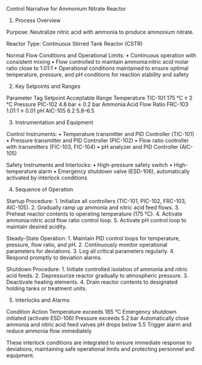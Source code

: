 Control Narrative for Ammonium Nitrate Reactor

1. Process Overview

Purpose:
Neutralize nitric acid with ammonia to produce ammonium nitrate.

Reactor Type:
Continuous Stirred Tank Reactor (CSTR)

Normal Flow Conditions and Operational Limits:
	•	Continuous operation with consistent mixing
	•	Flow controlled to maintain ammonia:nitric acid molar ratio close to 1.01:1
	•	Operational conditions maintained to ensure optimal temperature, pressure, and pH conditions for reaction stability and safety

2. Key Setpoints and Ranges

Parameter	Tag	Setpoint	Acceptable Range
Temperature	TIC-101	175 °C	± 2 °C
Pressure	PIC-102	4.8 bar	± 0.2 bar
Ammonia:Acid Flow Ratio	FRC-103	1.01:1	± 0.01
pH	AIC-105	6.2	5.8–6.5

3. Instrumentation and Equipment

Control Instruments:
	•	Temperature transmitter and PID Controller (TIC-101)
	•	Pressure transmitter and PID Controller (PIC-102)
	•	Flow ratio controller with transmitters (FIC-103, FIC-104)
	•	pH analyzer and PID Controller (AIC-105)

Safety Instruments and Interlocks:
	•	High-pressure safety switch
	•	High-temperature alarm
	•	Emergency shutdown valve (ESD-106), automatically activated by interlock conditions

4. Sequence of Operation

Startup Procedure:
	1.	Initialize all controllers (TIC-101, PIC-102, FRC-103, AIC-105).
	2.	Gradually ramp up ammonia and nitric acid feed flows.
	3.	Preheat reactor contents to operating temperature (175 °C).
	4.	Activate ammonia:nitric acid flow ratio control loop.
	5.	Activate pH control loop to maintain desired acidity.

Steady-State Operation:
	1.	Maintain PID control loops for temperature, pressure, flow ratio, and pH.
	2.	Continuously monitor operational parameters for deviations.
	3.	Log all critical parameters regularly.
	4.	Respond promptly to deviation alarms.

Shutdown Procedure:
	1.	Initiate controlled isolation of ammonia and nitric acid feeds.
	2.	Depressurize reactor gradually to atmospheric pressure.
	3.	Deactivate heating elements.
	4.	Drain reactor contents to designated holding tanks or treatment units.

5. Interlocks and Alarms

Condition	Action
Temperature exceeds 185 °C	Emergency shutdown initiated (activate ESD-106)
Pressure exceeds 5.2 bar	Automatically close ammonia and nitric acid feed valves
pH drops below 5.5	Trigger alarm and reduce ammonia flow immediately

These interlock conditions are integrated to ensure immediate response to deviations, maintaining safe operational limits and protecting personnel and equipment.
